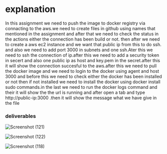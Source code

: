 
# explanation

In this  assignment we need to push the image to docker registry via connacting to the aws.we need to create files in github using names that mentioned in the assignment and after that we need to check the status in the actions either the connection has been build or not. then after we need to create a aws ec2 instance and we want that public ip from this to do ssh. and also we need to add port 3000 in subnets and one ssh.Ater this we need to ssh the connection of ip.after this we need to add a security token in secert and also one public ip as host and key.pem in the secret.after this it will show the connection succesful to the aws.after this we need to pull the docker image and we need to login to the docker using agent and host 3000 and before this we need to check either the docker has been installed or not then if not installed we need to install the docker using docker install sudo commands.in the last we need to run the docker logs command and their it will show the the url is running and after open a tab and type http://public-ip:3000 .then it will show the message what we have give in the file 


### deliverables

![Screenshot (121)](https://github.com/user-attachments/assets/bbb203db-fb9b-46ba-979a-61df4be55360)

![Screenshot (122)](https://github.com/user-attachments/assets/e3a92e71-f8eb-462f-97b5-b4a2b303e1b1)

![Screenshot (118)](https://github.com/user-attachments/assets/e32d8afb-1864-44be-9109-181e5e410b66)





